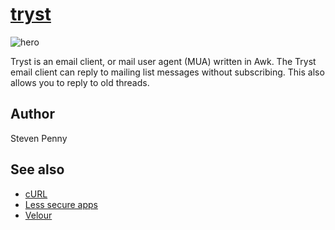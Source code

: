 [tryst](//github.com/cup/umber/tree/master/awk/tryst)
=====================================================

![hero](https://github.com/cup/umber/raw/master/awk/tryst/image.jpg)

Tryst is an email client, or mail user agent (MUA) written in Awk. The Tryst
email client can reply to mailing list messages without subscribing. This also
allows you to reply to old threads.

Author
------

Steven Penny

See also
--------

- [cURL](//curl.haxx.se)
- [Less secure apps](//myaccount.google.com/lesssecureapps)
- [Velour](//github.com/cup/velour)
